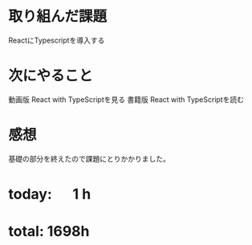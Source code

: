 # 取り組んだ課題
ReactにTypescriptを導入する

# 次にやること
動画版 React with TypeScriptを見る 書籍版 React with TypeScriptを読む

# 感想
基礎の部分を終えたので課題にとりかかりました。

# today: 　 1 h
# total: 1698h

